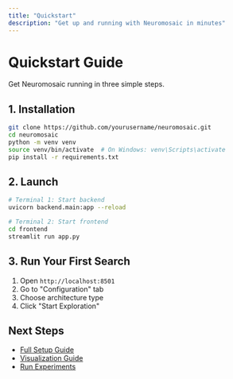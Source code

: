 ```yaml
---
title: "Quickstart"
description: "Get up and running with Neuromosaic in minutes"
---
```


# Quickstart Guide

Get Neuromosaic running in three simple steps.

## 1. Installation

```bash
git clone https://github.com/yourusername/neuromosaic.git
cd neuromosaic
python -m venv venv
source venv/bin/activate  # On Windows: venv\Scripts\activate
pip install -r requirements.txt
```

## 2. Launch

```bash
# Terminal 1: Start backend
uvicorn backend.main:app --reload

# Terminal 2: Start frontend
cd frontend
streamlit run app.py
```

## 3. Run Your First Search

1. Open `http://localhost:8501`
2. Go to "Configuration" tab
3. Choose architecture type
4. Click "Start Exploration"

## Next Steps

- [Full Setup Guide](/guides/getting-started)
- [Visualization Guide](/guides/visualize-results)
- [Run Experiments](/guides/run-experiments)

